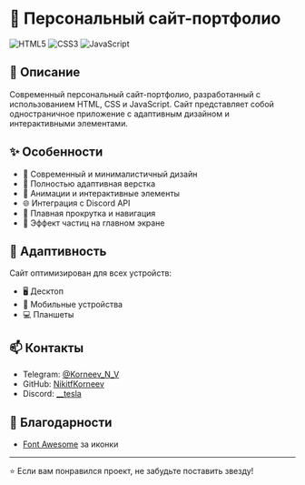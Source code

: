 # 🚀 Персональный сайт-портфолио

![HTML5](https://img.shields.io/badge/HTML5-E34F26?style=for-the-badge&logo=html5&logoColor=white)
![CSS3](https://img.shields.io/badge/CSS3-1572B6?style=for-the-badge&logo=css3&logoColor=white)
![JavaScript](https://img.shields.io/badge/JavaScript-F7DF1E?style=for-the-badge&logo=javascript&logoColor=black)

## 📝 Описание

Современный персональный сайт-портфолио, разработанный с использованием HTML, CSS и JavaScript. Сайт представляет собой одностраничное приложение с адаптивным дизайном и интерактивными элементами.

## ✨ Особенности

- 🌟 Современный и минималистичный дизайн
- 📱 Полностью адаптивная верстка
- 🎨 Анимации и интерактивные элементы
- 🌐 Интеграция с Discord API
- 🎯 Плавная прокрутка и навигация
- 💫 Эффект частиц на главном экране

## 📱 Адаптивность

Сайт оптимизирован для всех устройств:
- 🖥️ Десктоп
- 📱 Мобильные устройства
- 💻 Планшеты

## 📫 Контакты

- Telegram: [@Korneev_N_V](https://t.me/Korneev_N_V)
- GitHub: [NikitfKorneev](https://github.com/NikitfKorneev)
- Discord: [__tesla](https://discord.com/users/350970672769662976)

## 🙏 Благодарности

- [Font Awesome](https://fontawesome.com/) за иконки

---

⭐️ Если вам понравился проект, не забудьте поставить звезду! 
